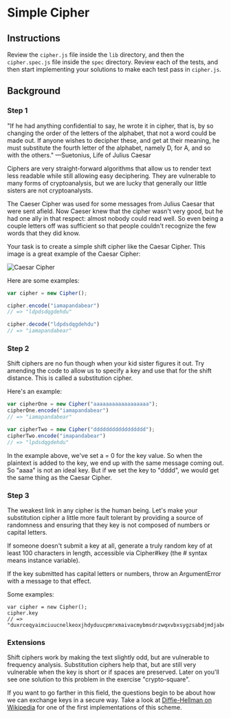 

# Simple Cipher

## Instructions

Review the `cipher.js` file inside the `lib` directory, and then the `cipher.spec.js` file inside the `spec` directory. Review each of the tests, and then start implementing your solutions to make each test pass in `cipher.js`.

## Background

### Step 1

"If he had anything confidential to say, he wrote it in cipher, that is, by so changing the order of the letters of the alphabet, that not a word could be made out. If anyone wishes to decipher these, and get at their meaning, he must substitute the fourth letter of the alphabet, namely D, for A, and so with the others."
—Suetonius, Life of Julius Caesar

Ciphers are very straight-forward algorithms that allow us to render text less readable while still allowing easy deciphering. They are vulnerable to many forms of cryptoanalysis, but we are lucky that generally our little sisters are not cryptoanalysts.

The Caeser Cipher was used for some messages from Julius Caesar that were sent afield. Now Caeser knew that the cipher wasn't very good, but he had one ally in that respect: almost nobody could read well. So even being a couple letters off was sufficient so that people couldn't recognize the few words that they did know.

Your task is to create a simple shift cipher like the Caesar Cipher. This image is a great example of the Caesar Cipher: 

![Caesar Cipher](http://upload.wikimedia.org/wikipedia/commons/4/4a/Caesar_cipher_left_shift_of_3.svg)

Here are some examples:

```javascript
var cipher = new Cipher();

cipher.encode("iamapandabear")
// => "ldpdsdqgdehdu"

cipher.decode("ldpdsdqgdehdu")
// => "iamapandabear"
```

### Step 2

Shift ciphers are no fun though when your kid sister figures it out. Try amending the code to allow us to specify a key and use that for the shift distance. This is called a substitution cipher.

Here's an example:

```javascript
var cipherOne = new Cipher("aaaaaaaaaaaaaaaaaa");
cipherOne.encode("iamapandabear")
// => "iamapandabear"

var cipherTwo = new Cipher("ddddddddddddddddd");
cipherTwo.encode("imapandabear")
// => "lpdsdqgdehdu"
```

In the example above, we've set a = 0 for the key value. So when the plaintext is added to the key, we end up with the same message coming out. So "aaaa" is not an ideal key. But if we set the key to "dddd", we would get the same thing as the Caesar Cipher.

### Step 3

The weakest link in any cipher is the human being. Let's make your substitution cipher a little more fault tolerant by providing a source of randomness and ensuring that they key is not composed of numbers or capital letters.

If someone doesn't submit a key at all, generate a truly random key of at least 100 characters in length, accessible via Cipher#key (the # syntax means instance variable).

If the key submitted has capital letters or numbers, throw an ArgumentError with a message to that effect.

Some examples:

```
var cipher = new Cipher();
cipher.key 
// => "duxrceqyaimciuucnelkeoxjhdyduucpmrxmaivacmybmsdrzwqxvbxsygzsabdjmdjabeorttiwinfrpmpogvabiofqexnohrqu"
```

### Extensions

Shift ciphers work by making the text slightly odd, but are vulnerable to frequency analysis. Substitution ciphers help that, but are still very vulnerable when the key is short or if spaces are preserved. Later on you'll see one solution to this problem in the exercise "crypto-square".

If you want to go farther in this field, the questions begin to be about how we can exchange keys in a secure way. Take a look at [Diffie-Hellman on Wikipedia](http://en.wikipedia.org/wiki/Diffie%E2%80%93Hellman_key_exchange) for one of the first implementations of this scheme.
